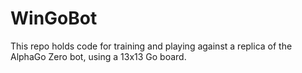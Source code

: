 # WinGoBot

This repo holds code for training and playing against a replica of the AlphaGo Zero bot, using a 13x13 Go board.

